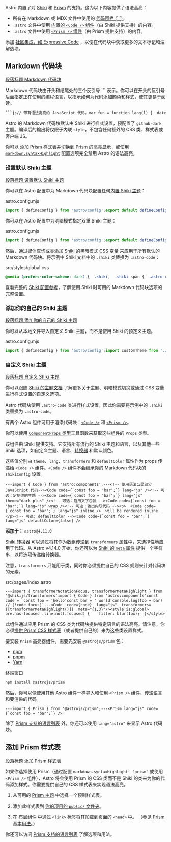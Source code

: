 Astro 内置了对 [Shiki](https://shiki.style/) 和 [Prism](https://prismjs.com/) 的支持。这为以下内容提供了语法高亮：

+   所有在 Markdown 或 MDX 文件中使用的 [代码围栏 (\`\`\`)](#markdown-%E4%BB%A3%E7%A0%81%E5%9D%97)。
+   `.astro` 文件中使用 [内置的 `<Code />` 组件](#code-)（由 Shiki 提供支持）的内容。
+   `.astro` 文件中使用 [`<Prism />` 组件](#prism-)（由 Prism 提供支持）的内容。

添加 [社区集成，如 Expressive Code](https://astro.build/integrations/?search=syntax+highlight) ，以便在代码块中获取更多的文本标记和注解选项。

## Markdown 代码块

[段落标题 Markdown 代码块](#markdown-代码块)

Markdown 代码块由开头和结尾处的三个反引号 \`\`\` 表示。你可以在开头的反引号后面指定正在使用的编程语言，以指示如何为代码添加颜色和样式，使其更易于阅读。

```markdown
```js// 带有语法高亮的 JavaScript 代码。var fun = function lang(l) {  dateformat.i18n = require('./lang/' + l);  return true;};```
```

Astro 的 Markdown 代码块默认由 Shiki 进行样式设置，预配置了 `github-dark` 主题。编译后的输出将仅限于内联 `style`，不包含任何额外的 CSS 类、样式表或客户端 JS。

你可以 [添加 Prism 样式表并切换到 Prism 的高亮显示](#%E6%B7%BB%E5%8A%A0-prism-%E6%A0%B7%E5%BC%8F%E8%A1%A8)，或使用 [`markdown.syntaxHighlight`](https://docs.astro.build/zh-cn/reference/configuration-reference/#markdownsyntaxhighlight) 配置选项完全禁用 Astro 的语法高亮。

### 设置默认 Shiki 主题

[段落标题 设置默认 Shiki 主题](#设置默认-shiki-主题)

你可以在 Astro 配置中为 Markdown 代码块配置任何[内置 Shiki 主题](https://shiki.style/themes)：

astro.config.mjs

```js
import { defineConfig } from 'astro/config';export default defineConfig({  markdown: {    shikiConfig: {      theme: 'dracula',    },  },});
```

你可以在 Astro 配置中为明暗模式指定双重 Shiki 主题：

astro.config.mjs

```js
import { defineConfig } from 'astro/config';export default defineConfig({  markdown: {    shikiConfig: {      themes: {        light: 'github-light',        dark: 'github-dark',      },    },  },});
```

然后，[通过媒体查询或类添加 Shiki 的黑暗模式 CSS 变量](https://shiki.style/guide/dual-themes#query-based-dark-mode) 来应用于所有默认的 Markdown 代码块。将示例中 Shiki 文档中的 `.shiki` 类替换为 `.astro-code`：

src/styles/global.css

```css
@media (prefers-color-scheme: dark) {  .shiki,  .shiki span {  .astro-code,  .astro-code span {    color: var(--shiki-dark) !important;    background-color: var(--shiki-dark-bg) !important;    /* 可选，如果你还需要字体样式 */    font-style: var(--shiki-dark-font-style) !important;    font-weight: var(--shiki-dark-font-weight) !important;    text-decoration: var(--shiki-dark-text-decoration) !important;  }}
```

查看完整的 [Shiki 配置参考](https://docs.astro.build/zh-cn/reference/configuration-reference/#markdownshikiconfig)，了解使用 Shiki 时可用的 Markdown 代码块选项的完整设置。

### 添加你的自己的 Shiki 主题

[段落标题 添加你的自己的 Shiki 主题](#添加你的自己的-shiki-主题)

你可以从本地文件导入自定义 Shiki 主题，而不是使用 Shiki 的预定义主题。

astro.config.mjs

```js
import { defineConfig } from 'astro/config';import customTheme from './my-shiki-theme.json';export default defineConfig({  markdown: {    shikiConfig: {      theme: customTheme,    },  },});
```

### 自定义 Shiki 主题

[段落标题 自定义 Shiki 主题](#自定义-shiki-主题)

你可以跟随 [Shiki 的主题文档](https://shiki.style/themes) 了解更多关于主题、明暗模式切换或通过 CSS 变量进行样式设置的自定义选项。

Astro 代码块使用 `.astro-code` 类进行样式设置，因此你需要将示例中的 `.shiki` 类替换为 `.astro-code`。

有两个 Astro 组件可用于渲染代码块：[`<Code />`](#code-) 和 [`<Prism />`](#prism-)。

你可以使用 [`ComponentProps` 类型](https://docs.astro.build/zh-cn/guides/typescript/#componentprops-%E7%B1%BB%E5%9E%8B)工具函数来获取这些组件的 `Props` 类型。

该组件由 Shiki 提供支持。它支持所有流行的 Shiki 主题和语言，以及其他一些 Shiki 选项，如自定义主题、语言、[转换器](#%E8%BD%AC%E6%8D%A2%E5%99%A8) 和默认颜色。

这些值分别由 `theme`、`lang`、`transformers` 和 `defaultColor` 属性作为 props 传递给 `<Code />` 组件。`<Code />` 组件不会继承你的 Markdown 代码块的 `shikiConfig` 设置。

```astro
---import { Code } from 'astro:components';---<!-- 使用语法凸显部分 JavaScript 代码--><Code code={`const foo = 'bar';`} lang="js" /><!-- 可选：定制你的主题 --><Code code={`const foo = 'bar';`} lang="js" theme="dark-plus" /><!-- 可选：启用文字包装 --><Code code={`const foo = 'bar';`} lang="js" wrap /><!-- 可选：输出内联代码 --><p>  <Code code={`const foo = 'bar';`} lang="js" inline />  will be rendered inline.</p><!-- 可选: defaultColor --><Code code={`const foo = 'bar';`} lang="js" defaultColor={false} />
```

**添加于：** `astro@4.11.0`

[Shiki 转换器](https://shiki.tmrs.site/packages/transformers#shikijs-transformers) 可以通过将其作为数组传递到 `transformers` 属性中，来选择性地应用于代码。从 Astro v4.14.0 开始，你还可以为 [Shiki 的 `meta` 属性](https://shiki.style/guide/transformers#meta) 提供一个字符串，以将选项传递给转换器。

注意，`transformers` 只能用于类，同时你必须提供自己的 CSS 规则来针对代码块的元素。

src/pages/index.astro

```astro
---import { transformerNotationFocus, transformerMetaHighlight } from '@shikijs/transformers'import { Code } from 'astro:components'const code = `const foo = 'hello'const bar = ' world'console.log(foo + bar) // [!code focus]`---<Code  code={code}  lang="js"  transformers={[transformerMetaHighlight()]}  meta="{1,3}"/><style is:global>  pre.has-focused .line:not(.focused) {    filter: blur(1px);  }</style>
```

此组件通过应用 Prism 的 CSS 类为代码块提供特定语言的语法高亮。请注意，你必须[提供 Prism CSS 样式表](#%E6%B7%BB%E5%8A%A0-prism-%E6%A0%B7%E5%BC%8F%E8%A1%A8)（或者提供自己的）来为这些类设置样式。

要安装 `Prism` 高亮器组件，需要先安装 `@astrojs/prism` 包：

+   [npm](#tab-panel-1376)
+   [pnpm](#tab-panel-1377)
+   [Yarn](#tab-panel-1378)

终端窗口

```shell
npm install @astrojs/prism
```

然后，你可以像使用其他 Astro 组件一样导入和使用 `<Prism />` 组件，传递语言和要渲染的代码。

```astro
---import { Prism } from '@astrojs/prism';---<Prism lang="js" code={`const foo = 'bar';`} />
```

除了 [Prism 支持的语言列表](https://prismjs.com/#supported-languages) 外，你还可以使用 `lang="astro"` 来显示 Astro 代码块。

## 添加 Prism 样式表

[段落标题 添加 Prism 样式表](#添加-prism-样式表)

如果你选择使用 Prism（通过配置 `markdown.syntaxHighlight: 'prism'` 或使用 `<Prism />` 组件），Astro 将会使用 Prism 的 CSS 类而不是 Shiki 的类来为你的代码添加样式。你需要提供自己的 CSS 样式表来实现语法高亮。

1.  从可用的 [Prism 主题](https://github.com/PrismJS/prism-themes) 中选择一个预制样式表。
    
2.  添加此样式表到 [你的项目的 `public/` 文件夹](https://docs.astro.build/zh-cn/basics/project-structure/#public)。
    
3.  在 [布局组件](https://docs.astro.build/zh-cn/basics/layouts/) 中通过 `<link>` 标签将其加载到页面的 `<head>` 中。 （参见 [Prism 基本用法](https://prismjs.com/#basic-usage)。）
    

你还可以访问 [Prism 支持的语言列表](https://prismjs.com/#supported-languages) 了解选项和用法。